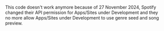 This code doesn't work anymore because of 27 November 2024, Spotify changed their API permission for Apps/Sites under Development and they no more allow Apps/Sites under Development to use genre seed and song preview.
